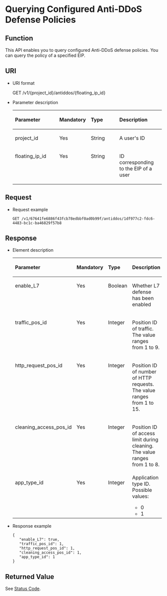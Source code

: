 # Querying Configured Anti-DDoS Defense Policies<a name="antiddos_02_0020"></a>

## Function<a name="section44180924"></a>

This API enables you to query configured Anti-DDoS defense policies. You can query the policy of a specified EIP.

## URI<a name="section62083996"></a>

-   URI format

    GET /v1/\{project\_id\}/antiddos/\{floating\_ip\_id\}

-   Parameter description

    <a name="table65178831"></a>
    <table><thead align="left"><tr id="row7351822"><th class="cellrowborder" valign="top" width="30.92690730926907%" id="mcps1.1.5.1.1"><p id="p58626732"><a name="p58626732"></a><a name="p58626732"></a>Parameter</p>
    </th>
    <th class="cellrowborder" valign="top" width="17.52824717528247%" id="mcps1.1.5.1.2"><p id="p51144826"><a name="p51144826"></a><a name="p51144826"></a>Mandatory</p>
    </th>
    <th class="cellrowborder" valign="top" width="20.617938206179375%" id="mcps1.1.5.1.3"><p id="p49090208"><a name="p49090208"></a><a name="p49090208"></a>Type</p>
    </th>
    <th class="cellrowborder" valign="top" width="30.92690730926907%" id="mcps1.1.5.1.4"><p id="p16883911"><a name="p16883911"></a><a name="p16883911"></a>Description</p>
    </th>
    </tr>
    </thead>
    <tbody><tr id="row25419542"><td class="cellrowborder" valign="top" width="30.92690730926907%" headers="mcps1.1.5.1.1 "><p id="p45717046"><a name="p45717046"></a><a name="p45717046"></a>project_id</p>
    </td>
    <td class="cellrowborder" valign="top" width="17.52824717528247%" headers="mcps1.1.5.1.2 "><p id="p12093263"><a name="p12093263"></a><a name="p12093263"></a>Yes</p>
    </td>
    <td class="cellrowborder" valign="top" width="20.617938206179375%" headers="mcps1.1.5.1.3 "><p id="p40030216"><a name="p40030216"></a><a name="p40030216"></a>String</p>
    </td>
    <td class="cellrowborder" valign="top" width="30.92690730926907%" headers="mcps1.1.5.1.4 "><p id="p21222025"><a name="p21222025"></a><a name="p21222025"></a>A user's ID</p>
    </td>
    </tr>
    <tr id="row56780500"><td class="cellrowborder" valign="top" width="30.92690730926907%" headers="mcps1.1.5.1.1 "><p id="p35817813"><a name="p35817813"></a><a name="p35817813"></a>floating_ip_id</p>
    </td>
    <td class="cellrowborder" valign="top" width="17.52824717528247%" headers="mcps1.1.5.1.2 "><p id="p15561779"><a name="p15561779"></a><a name="p15561779"></a>Yes</p>
    </td>
    <td class="cellrowborder" valign="top" width="20.617938206179375%" headers="mcps1.1.5.1.3 "><p id="p52544597"><a name="p52544597"></a><a name="p52544597"></a>String</p>
    </td>
    <td class="cellrowborder" valign="top" width="30.92690730926907%" headers="mcps1.1.5.1.4 "><p id="p28253988"><a name="p28253988"></a><a name="p28253988"></a>ID corresponding to the EIP of a user</p>
    </td>
    </tr>
    </tbody>
    </table>


## Request<a name="section21885054"></a>

-   Request example

    ```
    GET /v1/67641fe6886f43fcb78edbbf0ad0b99f/antiddos/1df977c2-fdc6-4483-bc1c-ba46829f57b8
    ```


## Response<a name="section62747764"></a>

-   Element description

    <a name="table32841884"></a>
    <table><thead align="left"><tr id="row64992155"><th class="cellrowborder" valign="top" width="30.44%" id="mcps1.1.5.1.1"><p id="p29873218"><a name="p29873218"></a><a name="p29873218"></a>Parameter</p>
    </th>
    <th class="cellrowborder" valign="top" width="17.48%" id="mcps1.1.5.1.2"><p id="p3811622"><a name="p3811622"></a><a name="p3811622"></a>Mandatory</p>
    </th>
    <th class="cellrowborder" valign="top" width="16.54%" id="mcps1.1.5.1.3"><p id="p40305966"><a name="p40305966"></a><a name="p40305966"></a>Type</p>
    </th>
    <th class="cellrowborder" valign="top" width="35.54%" id="mcps1.1.5.1.4"><p id="p43557827"><a name="p43557827"></a><a name="p43557827"></a>Description</p>
    </th>
    </tr>
    </thead>
    <tbody><tr id="row38523084"><td class="cellrowborder" valign="top" width="30.44%" headers="mcps1.1.5.1.1 "><p id="p33362098"><a name="p33362098"></a><a name="p33362098"></a>enable_L7</p>
    </td>
    <td class="cellrowborder" valign="top" width="17.48%" headers="mcps1.1.5.1.2 "><p id="p17975388"><a name="p17975388"></a><a name="p17975388"></a>Yes</p>
    </td>
    <td class="cellrowborder" valign="top" width="16.54%" headers="mcps1.1.5.1.3 "><p id="p46720306"><a name="p46720306"></a><a name="p46720306"></a>Boolean</p>
    </td>
    <td class="cellrowborder" valign="top" width="35.54%" headers="mcps1.1.5.1.4 "><p id="p26248478"><a name="p26248478"></a><a name="p26248478"></a>Whether L7 defense has been enabled</p>
    </td>
    </tr>
    <tr id="row34909710"><td class="cellrowborder" valign="top" width="30.44%" headers="mcps1.1.5.1.1 "><p id="p9114291"><a name="p9114291"></a><a name="p9114291"></a>traffic_pos_id</p>
    </td>
    <td class="cellrowborder" valign="top" width="17.48%" headers="mcps1.1.5.1.2 "><p id="p60129"><a name="p60129"></a><a name="p60129"></a>Yes</p>
    </td>
    <td class="cellrowborder" valign="top" width="16.54%" headers="mcps1.1.5.1.3 "><p id="p3079683015913"><a name="p3079683015913"></a><a name="p3079683015913"></a>Integer</p>
    </td>
    <td class="cellrowborder" valign="top" width="35.54%" headers="mcps1.1.5.1.4 "><p id="p58963189"><a name="p58963189"></a><a name="p58963189"></a>Position ID of traffic. The value ranges from 1 to 9.</p>
    </td>
    </tr>
    <tr id="row60906657"><td class="cellrowborder" valign="top" width="30.44%" headers="mcps1.1.5.1.1 "><p id="p34492175"><a name="p34492175"></a><a name="p34492175"></a>http_request_pos_id</p>
    </td>
    <td class="cellrowborder" valign="top" width="17.48%" headers="mcps1.1.5.1.2 "><p id="p42402794"><a name="p42402794"></a><a name="p42402794"></a>Yes</p>
    </td>
    <td class="cellrowborder" valign="top" width="16.54%" headers="mcps1.1.5.1.3 "><p id="p6409858615917"><a name="p6409858615917"></a><a name="p6409858615917"></a>Integer</p>
    </td>
    <td class="cellrowborder" valign="top" width="35.54%" headers="mcps1.1.5.1.4 "><p id="p38491397"><a name="p38491397"></a><a name="p38491397"></a>Position ID of number of HTTP requests. The value ranges from 1 to 15.</p>
    </td>
    </tr>
    <tr id="row10878253"><td class="cellrowborder" valign="top" width="30.44%" headers="mcps1.1.5.1.1 "><p id="p8723262"><a name="p8723262"></a><a name="p8723262"></a>cleaning_access_pos_id</p>
    </td>
    <td class="cellrowborder" valign="top" width="17.48%" headers="mcps1.1.5.1.2 "><p id="p35495616"><a name="p35495616"></a><a name="p35495616"></a>Yes</p>
    </td>
    <td class="cellrowborder" valign="top" width="16.54%" headers="mcps1.1.5.1.3 "><p id="p1175927815921"><a name="p1175927815921"></a><a name="p1175927815921"></a>Integer</p>
    </td>
    <td class="cellrowborder" valign="top" width="35.54%" headers="mcps1.1.5.1.4 "><p id="p18980661"><a name="p18980661"></a><a name="p18980661"></a>Position ID of access limit during cleaning. The value ranges from 1 to 8.</p>
    </td>
    </tr>
    <tr id="row36608226"><td class="cellrowborder" valign="top" width="30.44%" headers="mcps1.1.5.1.1 "><p id="p12476353"><a name="p12476353"></a><a name="p12476353"></a>app_type_id</p>
    </td>
    <td class="cellrowborder" valign="top" width="17.48%" headers="mcps1.1.5.1.2 "><p id="p3951668"><a name="p3951668"></a><a name="p3951668"></a>Yes</p>
    </td>
    <td class="cellrowborder" valign="top" width="16.54%" headers="mcps1.1.5.1.3 "><p id="p4577985515925"><a name="p4577985515925"></a><a name="p4577985515925"></a>Integer</p>
    </td>
    <td class="cellrowborder" valign="top" width="35.54%" headers="mcps1.1.5.1.4 "><div class="p" id="p5423486315930"><a name="p5423486315930"></a><a name="p5423486315930"></a>Application type ID. Possible values:<a name="ul3859304915932"></a><a name="ul3859304915932"></a><ul id="ul3859304915932"><li>0</li><li>1</li></ul>
    </div>
    </td>
    </tr>
    </tbody>
    </table>


-   Response example

    ```
    {
       "enable_L7": true,
       "traffic_pos_id": 1,
       "http_request_pos_id": 1,
       "cleaning_access_pos_id": 1,
       "app_type_id": 1
    }
    ```


## Returned Value<a name="section27858965"></a>

See  [Status Code](status-code.md).


